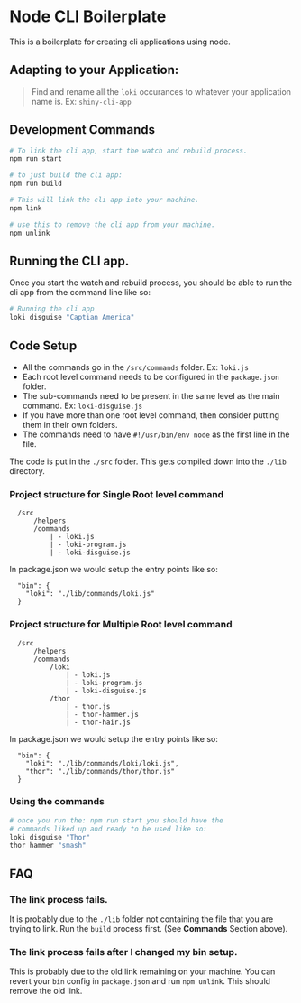 # Node CLI Boilerplate

This is a boilerplate for creating cli applications using node.

## Adapting to your Application:
> Find and rename all the `loki` occurances to whatever your application name is. Ex: `shiny-cli-app`

## Development Commands

```bash
# To link the cli app, start the watch and rebuild process.
npm run start

# to just build the cli app:
npm run build

# This will link the cli app into your machine.
npm link

# use this to remove the cli app from your machine.
npm unlink
```

## Running the CLI app.
Once you start the watch and rebuild process, you should be able to run the cli app from the command line like so:

```bash
# Running the cli app
loki disguise "Captian America"
```


## Code Setup

- All the commands go in the `/src/commands` folder. Ex: `loki.js`
- Each root level command needs to be configured in the `package.json` folder.
- The sub-commands need to be present in the same level as the main command. Ex: `loki-disguise.js`
- If you have more than one root level command, then consider putting them in their own folders.
- The commands need to have `#!/usr/bin/env node` as the first line in the file.

The code is put in the `./src` folder. This gets compiled down into the `./lib` directory.


### Project structure for Single Root level command
```
  /src
      /helpers
      /commands
          | - loki.js
          | - loki-program.js
          | - loki-disguise.js
```
In package.json we would setup the entry points like so:
```
  "bin": {
    "loki": "./lib/commands/loki.js"
  }
```

### Project structure for Multiple Root level command
```
  /src
      /helpers
      /commands
          /loki
              | - loki.js
              | - loki-program.js
              | - loki-disguise.js
          /thor
              | - thor.js
              | - thor-hammer.js
              | - thor-hair.js
```
In package.json we would setup the entry points like so:
```
  "bin": {
    "loki": "./lib/commands/loki/loki.js",
    "thor": "./lib/commands/thor/thor.js"
  }
```

### Using the commands
``` bash
# once you run the: npm run start you should have the
# commands liked up and ready to be used like so:
loki disguise "Thor"
thor hammer "smash"
```

## FAQ

### The link process fails.
It is probably due to the `./lib` folder not containing the file that you are trying to link. Run the `build` process first. (See **Commands** Section above).

### The link process fails after I changed my bin setup.
This is probably due to the old link remaining on your machine.
You can revert your `bin` config in `package.json` and run `npm unlink`. This should remove the old link.


